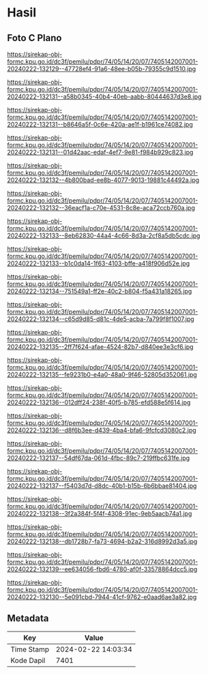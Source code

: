 # Hasil

## Foto C Plano

https://sirekap-obj-formc.kpu.go.id/dc3f/pemilu/pdpr/74/05/14/20/07/7405142007001-20240222-132129--47728ef4-91a6-48ee-b05b-79355c9d1510.jpg

https://sirekap-obj-formc.kpu.go.id/dc3f/pemilu/pdpr/74/05/14/20/07/7405142007001-20240222-132131--a58b0345-40b4-40eb-aabb-80444637d3e8.jpg

https://sirekap-obj-formc.kpu.go.id/dc3f/pemilu/pdpr/74/05/14/20/07/7405142007001-20240222-132131--b8646a5f-0c6e-420a-ae1f-b1961ce74082.jpg

https://sirekap-obj-formc.kpu.go.id/dc3f/pemilu/pdpr/74/05/14/20/07/7405142007001-20240222-132131--01d42aac-edaf-4ef7-9e81-f984b929c823.jpg

https://sirekap-obj-formc.kpu.go.id/dc3f/pemilu/pdpr/74/05/14/20/07/7405142007001-20240222-132132--4b800bad-ee8b-4077-9013-19881c44492a.jpg

https://sirekap-obj-formc.kpu.go.id/dc3f/pemilu/pdpr/74/05/14/20/07/7405142007001-20240222-132132--36eacf1a-c70e-4531-8c8e-aca72ccb760a.jpg

https://sirekap-obj-formc.kpu.go.id/dc3f/pemilu/pdpr/74/05/14/20/07/7405142007001-20240222-132133--8eb62830-44a4-4c66-8d3a-2cf8a5db5cdc.jpg

https://sirekap-obj-formc.kpu.go.id/dc3f/pemilu/pdpr/74/05/14/20/07/7405142007001-20240222-132133--b1c0da14-1f63-4103-bffe-a418f906d52e.jpg

https://sirekap-obj-formc.kpu.go.id/dc3f/pemilu/pdpr/74/05/14/20/07/7405142007001-20240222-132134--751549a1-ff2e-40c2-b804-f5a431a18265.jpg

https://sirekap-obj-formc.kpu.go.id/dc3f/pemilu/pdpr/74/05/14/20/07/7405142007001-20240222-132134--c65d9d85-d81c-4de5-acba-7a799f8f1007.jpg

https://sirekap-obj-formc.kpu.go.id/dc3f/pemilu/pdpr/74/05/14/20/07/7405142007001-20240222-132135--2ff7f624-afae-4524-82b7-d840ee3e3cf6.jpg

https://sirekap-obj-formc.kpu.go.id/dc3f/pemilu/pdpr/74/05/14/20/07/7405142007001-20240222-132135--fe9231b0-e4a0-48a0-9f46-52805d352061.jpg

https://sirekap-obj-formc.kpu.go.id/dc3f/pemilu/pdpr/74/05/14/20/07/7405142007001-20240222-132136--012dff24-238f-40f5-b785-efd588e5f614.jpg

https://sirekap-obj-formc.kpu.go.id/dc3f/pemilu/pdpr/74/05/14/20/07/7405142007001-20240222-132136--d8f6b3ee-d439-4ba4-bfa6-9fcfcd3080c2.jpg

https://sirekap-obj-formc.kpu.go.id/dc3f/pemilu/pdpr/74/05/14/20/07/7405142007001-20240222-132137--54df67da-061d-4fbc-89c7-219ffbc631fe.jpg

https://sirekap-obj-formc.kpu.go.id/dc3f/pemilu/pdpr/74/05/14/20/07/7405142007001-20240222-132137--f5403d7d-d8dc-40b1-b15b-6b6bbae81404.jpg

https://sirekap-obj-formc.kpu.go.id/dc3f/pemilu/pdpr/74/05/14/20/07/7405142007001-20240222-132138--3f2a384f-5f4f-4308-91ec-9eb5aacb74a1.jpg

https://sirekap-obj-formc.kpu.go.id/dc3f/pemilu/pdpr/74/05/14/20/07/7405142007001-20240222-132138--db1728b7-fa73-4694-b2a2-316d8992d3a5.jpg

https://sirekap-obj-formc.kpu.go.id/dc3f/pemilu/pdpr/74/05/14/20/07/7405142007001-20240222-132139--ee634056-fbd6-4780-af0f-33578864dcc5.jpg

https://sirekap-obj-formc.kpu.go.id/dc3f/pemilu/pdpr/74/05/14/20/07/7405142007001-20240222-132130--5e091cbd-7944-41cf-9762-e0aad6ae3a82.jpg


## Metadata

| Key        | Value               |
| ---------- | ------------------- |
| Time Stamp | 2024-02-22 14:03:34 |
| Kode Dapil | 7401                |



